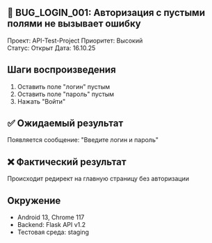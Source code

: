 ## 🐞 BUG_LOGIN_001: Авторизация с пустыми полями не вызывает ошибку
Проект: API-Test-Project
Приоритет: Высокий  
Статус: Открыт
Дата: 16.10.25

## Шаги воспроизведения
1. Оставить поле "логин" пустым  
2. Оставить поле "пароль" пустым  
3. Нажать "Войти"

## ✅ Ожидаемый результат
Появляется сообщение: "Введите логин и пароль"

## ❌ Фактический результат
Происходит редирект на главную страницу без авторизации

## Окружение
- Android 13, Chrome 117  
- Backend: Flask API v1.2  
- Тестовая среда: staging
